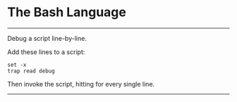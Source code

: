 # The Bash Language

---

Debug a script line-by-line.

Add these lines to a script:
```
set -x
trap read debug
```

Then invoke the script, hitting <enter> for every single line.

---
